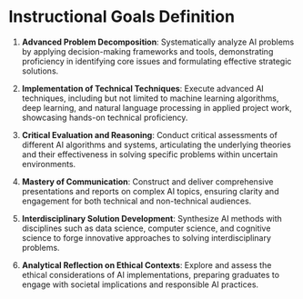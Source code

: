 Instructional Goals Definition
==============================

1. **Advanced Problem Decomposition**: Systematically analyze AI problems by applying decision-making frameworks and tools, demonstrating proficiency in identifying core issues and formulating effective strategic solutions.

2. **Implementation of Technical Techniques**: Execute advanced AI techniques, including but not limited to machine learning algorithms, deep learning, and natural language processing in applied project work, showcasing hands-on technical proficiency.

3. **Critical Evaluation and Reasoning**: Conduct critical assessments of different AI algorithms and systems, articulating the underlying theories and their effectiveness in solving specific problems within uncertain environments.

4. **Mastery of Communication**: Construct and deliver comprehensive presentations and reports on complex AI topics, ensuring clarity and engagement for both technical and non-technical audiences.

5. **Interdisciplinary Solution Development**: Synthesize AI methods with disciplines such as data science, computer science, and cognitive science to forge innovative approaches to solving interdisciplinary problems.

6. **Analytical Reflection on Ethical Contexts**: Explore and assess the ethical considerations of AI implementations, preparing graduates to engage with societal implications and responsible AI practices.